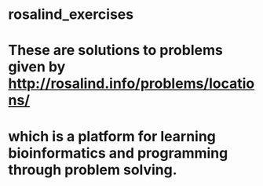 # rosalind_exercises
# These are solutions to problems given by http://rosalind.info/problems/locations/
# which is a platform for learning bioinformatics and programming through problem solving.
